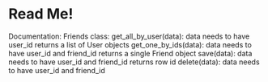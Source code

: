 # Read Me!

Documentation:
  Friends class:
    get_all_by_user(data):
      data needs to have user_id
      returns a list of User objects
    get_one_by_ids(data):
      data needs to have user_id and friend_id
      returns a single Friend object
    save(data):
      data needs to have user_id and friend_id
      returns row id
    delete(data):
      data needs to have user_id and friend_id
